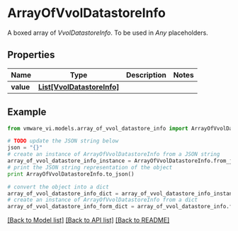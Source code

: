 # ArrayOfVvolDatastoreInfo

A boxed array of *VvolDatastoreInfo*. To be used in *Any* placeholders. 

## Properties
Name | Type | Description | Notes
------------ | ------------- | ------------- | -------------
**value** | [**List[VvolDatastoreInfo]**](VvolDatastoreInfo.md) |  | 

## Example

```python
from vmware_vi.models.array_of_vvol_datastore_info import ArrayOfVvolDatastoreInfo

# TODO update the JSON string below
json = "{}"
# create an instance of ArrayOfVvolDatastoreInfo from a JSON string
array_of_vvol_datastore_info_instance = ArrayOfVvolDatastoreInfo.from_json(json)
# print the JSON string representation of the object
print ArrayOfVvolDatastoreInfo.to_json()

# convert the object into a dict
array_of_vvol_datastore_info_dict = array_of_vvol_datastore_info_instance.to_dict()
# create an instance of ArrayOfVvolDatastoreInfo from a dict
array_of_vvol_datastore_info_form_dict = array_of_vvol_datastore_info.from_dict(array_of_vvol_datastore_info_dict)
```
[[Back to Model list]](../README.md#documentation-for-models) [[Back to API list]](../README.md#documentation-for-api-endpoints) [[Back to README]](../README.md)


